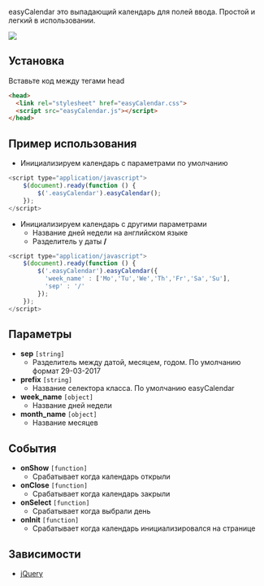 easyCalendar это выпадающий календарь для полей ввода. Простой и легкий в использовании.

<img src="http://polariton.ad-l.ink/7hhT75zzy/image.png">

## Установка
Вставьте код между тегами head
```html
<head>
  <link rel="stylesheet" href="easyCalendar.css">
  <script src="easyCalendar.js"></script>
</head>
```

## Пример использования
- Инициализируем календарь с параметрами по умолчанию
```javascript
<script type="application/javascript">
    $(document).ready(function () {
        $('.easyCalendar').easyCalendar();
    });
</script>
```
- Инициализируем календарь с другими параметрами
  - Название дней недели на английском языке
  - Разделитель у даты **/**
```javascript
<script type="application/javascript">
    $(document).ready(function () {
        $('.easyCalendar').easyCalendar({
          'week_name' : ['Mo','Tu','We','Th','Fr','Sa','Su'],
          'sep' : '/'
        });
    });
</script>
```

## Параметры
- **sep** `[string]`
  - Разделитель между датой, месяцем, годом. По умолчанию формат 29-03-2017
- **prefix** `[string]`
  - Название селектора класса. По умолчанию easyCalendar
- **week_name** `[object]`
  - Название дней недели
- **month_name** `[object]`
  - Название месяцев
  
## События  
- **onShow** `[function]`
  - Срабатывает когда календарь открыли
- **onClose** `[function]`
  - Срабатывает когда календарь закрыли
- **onSelect** `[function]`
  - Срабатывает когда выбрали день
- **onInit** `[function]`
  - Срабатывает когда календарь инициализировался на странице
  
## Зависимости
- [jQuery](https://jquery.com/)
